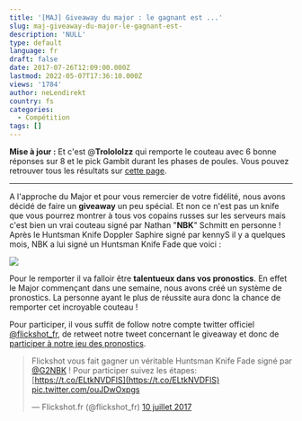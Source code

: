 ```yaml
---
title: '[MAJ] Giveaway du major : le gagnant est ...'
slug: maj-giveaway-du-major-le-gagnant-est-
description: 'NULL'
type: default
language: fr
draft: false
date: 2017-07-26T12:09:00.000Z
lastmod: 2022-05-07T17:36:10.000Z
views: '1784'
author: neLendirekt
country: fs
categories:
  - Compétition
tags: []
---
```

**Mise à jour :** Et c'est @**Trolololzz** qui remporte le couteau avec 6 bonne réponses sur 8 et le pick Gambit durant les phases de poules. Vous pouvez retrouver tous les résultats sur [cette page](https://www.anthobot.win/pickem/).

---

A l'approche du Major et pour vous remercier de votre fidélité, nous avons décidé de faire un **giveaway** un peu spécial. Et non ce n'est pas un knife que vous pourrez montrer à tous vos copains russes sur les serveurs mais c'est bien un vrai couteau signé par Nathan "**NBK**" Schmitt en personne ! Après le Huntsman Knife Doppler Saphire signé par kennyS il y a quelques mois, NBK a lui signé un Huntsman Knife Fade que voici :

![](/storage/images/5963688236130_img-20170121-133156jpg.jpg)

Pour le remporter il va falloir être **talentueux dans vos pronostics**. En effet le Major commençant dans une semaine, nous avons créé un système de pronostics. La personne ayant le plus de réussite aura donc la chance de remporter cet incroyable couteau !

Pour participer, il vous suffit de follow notre compte twitter officiel [@flickshot\_fr](https://twitter.com/flickshot%5Ffr), de retweet notre tweet concernant le giveaway et donc de [participer à notre jeu des pronostics](https://docs.google.com/forms/d/e/1FAIpQLScwHrU-4uR-pyQCAYcan4ykOoyyRWxvym8mK9P-UGctfHx4gQ/viewform).

> Flickshot vous fait gagner un véritable Huntsman Knife Fade signé par [@G2NBK](https://twitter.com/G2NBK) ! Pour participer suivez les étapes: [https://t.co/ELtkNVDFlS](https://t.co/ELtkNVDFlS) [pic.twitter.com/ouJDwOxpgs](https://t.co/ouJDwOxpgs)
> 
> — Flickshot.fr (@flickshot\_fr) [10 juillet 2017](https://twitter.com/flickshot%5Ffr/status/884413990255898625)
